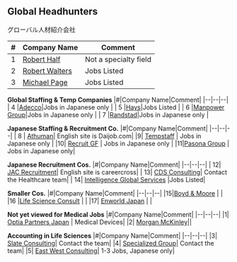 ## Global Headhunters  
グローバル人材紹介会社

|#|Company Name|Comment|
|--|--|--|
| 1	|[Robert Half](https://www.roberthalf.jp/en/)	| Not a specialty field |
| 2	| [Robert Walters](https://www.robertwalters.co.jp/en/healthcare.html)| Jobs Listed |
| 3	| [Michael Page](http://www.michaelpage.co.jp/en/browse/jobs/life-sciences/all/all)	| Jobs Listed |

**Global Staffing & Temp Companies**
|#|Company Name|Comment|
|--|--|--|
| 4	|[Adecco](http://www.adecco.co.jp/worker/medical/)|Jobs in Japanese only |
| 5	|[Hays](https://www.hays.co.jp/en/jobs/life-sciences-jobs/)|Jobs Listed |
| 6	|[Manpower Group](https://tenshoku.manpowergroup.jp/job/jt_medical_welfare)|Jobs in Japanese only |
| 7	|[Randstad](https://www.randstad.co.jp/tenshoku/sb080/)|Jobs in Japanese only |

**Japanese Staffing & Recruitment Co.**
|#|Company Name|Comment|
|--|--|--|
| 8	| [Athuman](http://recruit.human-lifecare.jp/)|	English site is Daijob.com|
|9|	[Tempstaff](https://www.tempstaff.co.jp/personal/know/medical/)	| Jobs in Japanese only |
|10|	[Recruit GF](http://www.r-agent.com/medical/)	| Jobs in Japanese only |
|11|[Pasona Group](https://pasonaglobal.job-haku.com/jobs) |	Jobs in Japanese only|

**Japanese Recruitment Cos.**
|#|Company Name|Comment|
|--|--|--|
| 12|	[JAC Recruitment](http://www.jac-recruitment.jp/market/medical/)|	English site is careercross|
| 13|	[CDS Consulting](http://www.cds-consulting.com/e/?this_page=1335382070)|	Contact the Healthcare team|
| 14|	[Intelligence Global Services](http://igs.inte.co.jp/en/jobs/?specialization=11&number=10&page=1)	|Jobs Listed|

**Smaller Cos.**
|#|Company Name|Comment|
|--|--|--|
|15|[Boyd & Moore](http://www.bmes.com) | |
|16	|[Life Science Consult](http://www.lifescienceconsult.com) | |
|17|	[Enworld Japan](https://enworld.net/en/?jobType=&category%5B%5D=29&minSalary=&maxSalary=&s=) | |

**Not yet viewed for Medical Jobs**
|#|Company Name|Comment|
|--|--|--|
|1|	[Optia Partners Japan](https://www.optiapartners.com/advancedsearch.aspx?search=1&professionid=818)	| Medical Devices|
|2|	[Morgan McKinley](https://www.morganmckinley.com.sg/article/medical-and-life-science-2017-updates-and-expectations)||

**Accounting in Life Sciences**
|#|Company Name|Comment|
|--|--|--|
|3|	[Slate Consulting](http://www.slate.co.jp/expertise/?show=life_sciences)|	Contact the team|
|4|	[Specialized Group](http://www.specialized-group.com/en/Results.aspx?indcid=13)|	Contact the team|
|5|	[East West Consulting](http://www.ewcd.co.jp/)|	1-3 Jobs, Japanese only|
